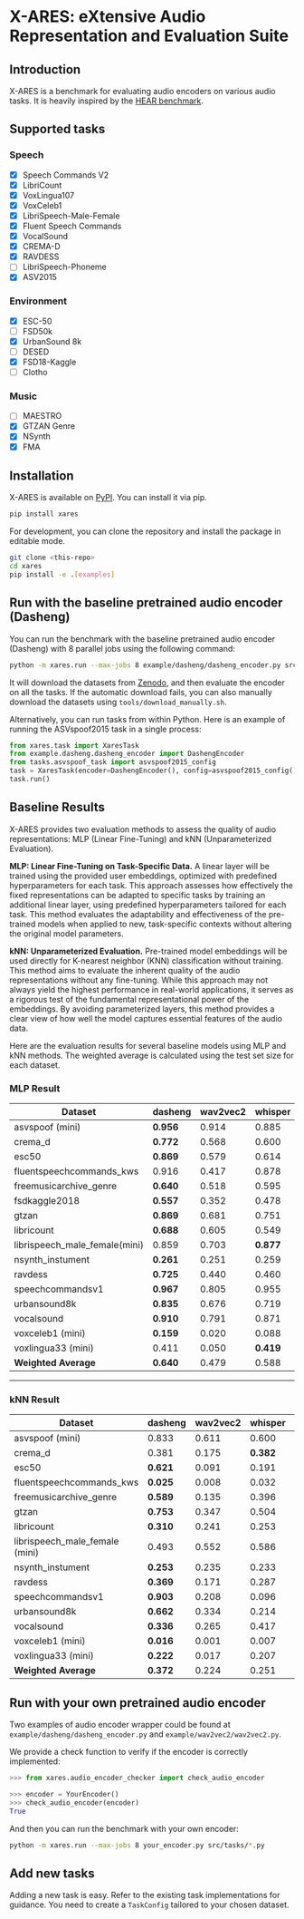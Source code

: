 # X-ARES: eXtensive Audio Representation and Evaluation Suite

## Introduction

X-ARES is a benchmark for evaluating audio encoders on various audio tasks. It is heavily inspired by the [HEAR benchmark](https://hearbenchmark.com/).

## Supported tasks

### Speech

- [x] Speech Commands V2
- [x] LibriCount
- [x] VoxLingua107
- [x] VoxCeleb1
- [x] LibriSpeech-Male-Female
- [x] Fluent Speech Commands
- [x] VocalSound
- [x] CREMA-D
- [x] RAVDESS
- [ ] LibriSpeech-Phoneme
- [x] ASV2015

### Environment

- [x] ESC-50
- [ ] FSD50k
- [x] UrbanSound 8k
- [ ] DESED
- [x] FSD18-Kaggle
- [ ] Clotho

### Music

- [ ] MAESTRO
- [x] GTZAN Genre
- [x] NSynth
- [x] FMA

## Installation

X-ARES is available on [PyPI](https://pypi.org/project/xares/). You can install it via pip.

```bash
pip install xares
```

For development, you can clone the repository and install the package in editable mode.

```bash
git clone <this-repo>
cd xares
pip install -e .[examples]
```

## Run with the baseline pretrained audio encoder (Dasheng)

You can run the benchmark with the baseline pretrained audio encoder (Dasheng) with 8 parallel jobs using the following command:

```bash
python -m xares.run --max-jobs 8 example/dasheng/dasheng_encoder.py src/tasks/*.py
```

It will download the datasets from [Zenodo](https://zenodo.org/communities/mispeech/records), and then evaluate the encoder on all the tasks.
If the automatic download fails, you can also manually download the datasets using `tools/download_manually.sh`.

Alternatively, you can run tasks from within Python. Here is an example of running the ASVspoof2015 task in a single process:

```python
from xares.task import XaresTask
from example.dasheng.dasheng_encoder import DashengEncoder
from tasks.asvspoof_task import asvspoof2015_config
task = XaresTask(encoder=DashengEncoder(), config=asvspoof2015_config())
task.run()
```


## Baseline Results

X-ARES provides two evaluation methods to assess the quality of audio representations: MLP (Linear Fine-Tuning) and kNN (Unparameterized Evaluation).

**MLP: Linear Fine-Tuning on Task-Specific Data.**
A linear layer will be trained using the provided user embeddings, optimized with predefined hyperparameters for each task. This approach assesses how effectively the fixed representations can be adapted to specific tasks by training an additional linear layer, using predefined hyperparameters tailored for each task. This method evaluates the adaptability and effectiveness of the pre-trained models when applied to new, task-specific contexts without altering the original model parameters.

**kNN: Unparameterized Evaluation.**
Pre-trained model embeddings will be used directly for K-nearest neighbor (KNN) classification without training. This method aims to evaluate the inherent quality of the audio representations without any fine-tuning. While this approach may not always yield the highest performance in real-world applications, it serves as a rigorous test of the fundamental representational power of the embeddings. By avoiding parameterized layers, this method provides a clear view of how well the model captures essential features of the audio data.

Here are the evaluation results for several baseline models using MLP and kNN methods. The weighted average is calculated using the test set size for each dataset.

### MLP Result

| Dataset                      | dasheng   | wav2vec2 | whisper   | data2vec  |
|------------------------------|-----------|----------|-----------|-----------|
| asvspoof (mini)              | **0.956** | 0.914    | 0.885     | 0.892     |
| crema_d                      | **0.772** | 0.568    | 0.600     | 0.566     |
| esc50                        | **0.869** | 0.579    | 0.614     | 0.249     |
| fluentspeechcommands_kws     | 0.916     | 0.417    | 0.878     | **0.962** |
| freemusicarchive_genre       | **0.640** | 0.518    | 0.595     | 0.360     |
| fsdkaggle2018                | **0.557** | 0.352    | 0.478     | 0.196     |
| gtzan                        | **0.869** | 0.681    | 0.751     | 0.495     |
| libricount                   | **0.688** | 0.605    | 0.549     | 0.507     |
| librispeech_male_female(mini)| 0.859     | 0.703    | **0.877** | 0.692     |
| nsynth_instument             | **0.261** | 0.251    | 0.259     | 0.223     |
| ravdess                      | **0.725** | 0.440    | 0.460     | 0.469     |
| speechcommandsv1             | **0.967** | 0.805    | 0.955     | 0.930     |
| urbansound8k                 | **0.835** | 0.676    | 0.719     | 0.443     |
| vocalsound                   | **0.910** | 0.791    | 0.871     | 0.807     |
| voxceleb1 (mini)             | **0.159** | 0.020    | 0.088     | 0.031     |
| voxlingua33 (mini)           | 0.411     | 0.050    | **0.419** | 0.345     |
| **Weighted Average**         | **0.640** | 0.479    | 0.588     | 0.533     |

---

### kNN Result

| Dataset                       | dasheng   | wav2vec2 | whisper   | data2vec  |
|-------------------------------|-----------|----------|-----------|-----------|
| asvspoof (mini)               | 0.833     | 0.611    | 0.600     | **0.919** |
| crema_d                       | 0.381     | 0.175    | **0.382** | 0.325     |
| esc50                         | **0.621** | 0.091    | 0.191     | 0.037     |
| fluentspeechcommands_kws      | **0.025** | 0.008    | 0.032     | 0.156     |
| freemusicarchive_genre        | **0.589** | 0.135    | 0.396     | 0.126     |
| gtzan                         | **0.753** | 0.347    | 0.504     | 0.119     |
| libricount                    | **0.310** | 0.241    | 0.253     | 0.186     |
| librispeech_male_female (mini)| 0.493     | 0.552    | 0.586     | **0.632** |
| nsynth_instument              | **0.253** | 0.235    | 0.233     | 0.209     |
| ravdess                       | **0.369** | 0.171    | 0.287     | 0.289     |
| speechcommandsv1              | **0.903** | 0.208    | 0.096     | 0.850     |
| urbansound8k                  | **0.662** | 0.334    | 0.214     | 0.153     |
| vocalsound                    | **0.336** | 0.265    | 0.417     | 0.295     |
| voxceleb1 (mini)              | **0.016** | 0.001    | 0.007     | 0.001     |
| voxlingua33 (mini)            | **0.222** | 0.017    | 0.207     | 0.095     |
| **Weighted Average**          | **0.372** | 0.224    | 0.251     | 0.351     |

## Run with your own pretrained audio encoder

Two examples of audio encoder wrapper could be found at `example/dasheng/dasheng_encoder.py` and `example/wav2vec2/wav2vec2.py`.

We provide a check function to verify if the encoder is correctly implemented:

```python
>>> from xares.audio_encoder_checker import check_audio_encoder

>>> encoder = YourEncoder()
>>> check_audio_encoder(encoder)
True
```

And then you can run the benchmark with your own encoder:

```bash
python -m xares.run --max-jobs 8 your_encoder.py src/tasks/*.py
```

## Add new tasks

Adding a new task is easy. Refer to the existing task implementations for guidance.
You need to create a `TaskConfig` tailored to your chosen dataset.
